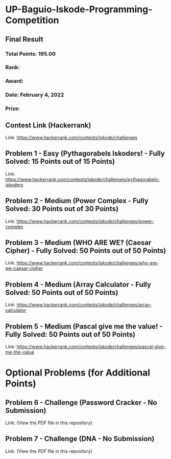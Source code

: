 # UP-Baguio-Iskode-Programming-Competition
## Final Result
### Total Points: 195.00
### Rank: 
### Award:
### Date: February 4, 2022
### Prize: 
## Contest Link (Hackerrank)
Link: https://www.hackerrank.com/contests/iskode/challenges
## Problem 1 - Easy (Pythagorabels Iskoders! - Fully Solved: 15 Points out of 15 Points)
Link: https://www.hackerrank.com/contests/iskode/challenges/pythagorabels-iskoders
## Problem 2 - Medium (Power Complex - Fully Solved: 30 Points out of 30 Points)
Link: https://www.hackerrank.com/contests/iskode/challenges/power-complex
## Problem 3 - Medium (WHO ARE WE? (Caesar Cipher) - Fully Solved: 50 Points out of 50 Points)
Link: https://www.hackerrank.com/contests/iskode/challenges/who-are-we-caesar-cipher
## Problem 4 - Medium (Array Calculator - Fully Solved: 50 Points out of 50 Points)
Link: https://www.hackerrank.com/contests/iskode/challenges/array-calculator
## Problem 5 - Medium (Pascal give me the value! - Fully Solved: 50 Points out of 50 Points)
Link: https://www.hackerrank.com/contests/iskode/challenges/pascal-give-me-the-value
# Optional Problems (for Additional Points)
## Problem 6 - Challenge (Password Cracker - No Submission)
Link: (View the PDF file in this repository)
## Problem 7 - Challenge (DNA - No Submission)
Link: (View the PDF file in this repository)
